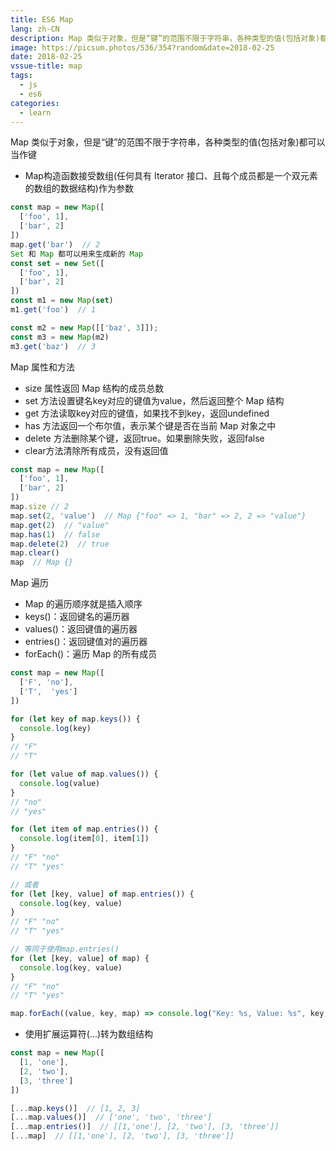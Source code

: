 ```yaml
---
title: ES6 Map
lang: zh-CN
description: Map 类似于对象，但是“键”的范围不限于字符串，各种类型的值(包括对象)都可以当作键
image: https://picsum.photos/536/354?random&date=2018-02-25
date: 2018-02-25
vssue-title: map
tags:
  - js
  - es6
categories:
  - learn
--- 
```


Map 类似于对象，但是“键”的范围不限于字符串，各种类型的值(包括对象)都可以当作键
- Map构造函数接受数组(任何具有 Iterator 接口、且每个成员都是一个双元素的数组的数据结构)作为参数

<!-- more -->

``` js
const map = new Map([
  ['foo', 1],
  ['bar', 2]
])
map.get('bar')  // 2
Set 和 Map 都可以用来生成新的 Map
const set = new Set([
  ['foo', 1],
  ['bar', 2]
])
const m1 = new Map(set)
m1.get('foo')  // 1

const m2 = new Map([['baz', 3]]);
const m3 = new Map(m2)
m3.get('baz')  // 3
```

Map 属性和方法
- size 属性返回 Map 结构的成员总数
- set 方法设置键名key对应的键值为value，然后返回整个 Map 结构
- get 方法读取key对应的键值，如果找不到key，返回undefined
- has 方法返回一个布尔值，表示某个键是否在当前 Map 对象之中
- delete 方法删除某个键，返回true。如果删除失败，返回false
- clear方法清除所有成员，没有返回值
``` js
const map = new Map([
  ['foo', 1],
  ['bar', 2]
])
map.size // 2
map.set(2, 'value')  // Map {"foo" => 1, "bar" => 2, 2 => "value"}
map.get(2)  // "value"
map.has(1)  // false
map.delete(2)  // true
map.clear()
map  // Map {}
```

Map 遍历
- Map 的遍历顺序就是插入顺序
- keys()：返回键名的遍历器
- values()：返回键值的遍历器
- entries()：返回键值对的遍历器
- forEach()：遍历 Map 的所有成员
``` js
const map = new Map([
  ['F', 'no'],
  ['T',  'yes']
])

for (let key of map.keys()) {
  console.log(key)
}
// "F"
// "T"

for (let value of map.values()) {
  console.log(value)
}
// "no"
// "yes"

for (let item of map.entries()) {
  console.log(item[0], item[1])
}
// "F" "no"
// "T" "yes"

// 或者
for (let [key, value] of map.entries()) {
  console.log(key, value)
}
// "F" "no"
// "T" "yes"

// 等同于使用map.entries()
for (let [key, value] of map) {
  console.log(key, value)
}
// "F" "no"
// "T" "yes"

map.forEach((value, key, map) => console.log("Key: %s, Value: %s", key, value))
```

- 使用扩展运算符(...)转为数组结构
``` js
const map = new Map([
  [1, 'one'],
  [2, 'two'],
  [3, 'three']
])

[...map.keys()]  // [1, 2, 3]
[...map.values()]  // ['one', 'two', 'three']
[...map.entries()]  // [[1,'one'], [2, 'two'], [3, 'three']]
[...map]  // [[1,'one'], [2, 'two'], [3, 'three']]
```